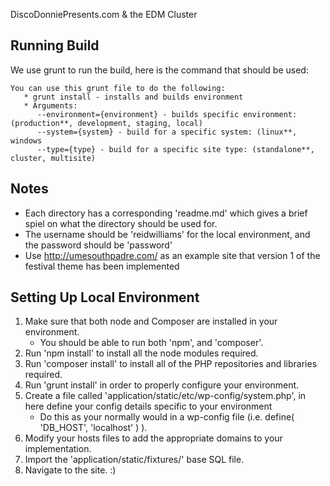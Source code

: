 DiscoDonniePresents.com & the EDM Cluster

## Running Build

We use grunt to run the build, here is the command that should be used:

```shell
You can use this grunt file to do the following:
   * grunt install - installs and builds environment
   * Arguments:
      --environment={environment} - builds specific environment: (production**, development, staging, local)
      --system={system} - build for a specific system: (linux**, windows
      --type={type} - build for a specific site type: (standalone**, cluster, multisite)
```

## Notes

* Each directory has a corresponding 'readme.md' which gives a brief spiel on what the directory should be used for.
* The username should be 'reidwilliams' for the local environment, and the password should be 'password'
* Use http://umesouthpadre.com/ as an example site that version 1 of the festival theme has been implemented

## Setting Up Local Environment

1. Make sure that both node and Composer are installed in your environment.
   * You should be able to run both 'npm', and 'composer'.
2. Run 'npm install' to install all the node modules required.
3. Run 'composer install' to install all of the PHP repositories and libraries required.
4. Run 'grunt install' in order to properly configure your environment.
5. Create a file called 'application/static/etc/wp-config/system.php', in here define your config details specific to your environment
   * Do this as your normally would in a wp-config file (i.e. define( 'DB_HOST', 'localhost' ) ).
6. Modify your hosts files to add the appropriate domains to your implementation.
7. Import the 'application/static/fixtures/' base SQL file.
8. Navigate to the site. :)
